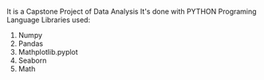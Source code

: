 It is a Capstone Project of Data Analysis
It's done with PYTHON Programing Language
Libraries used: 
  1. Numpy
  2. Pandas
  3. Mathplotlib.pyplot
  4. Seaborn
  5. Math
